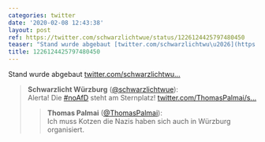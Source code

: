 ```yaml
---
categories: twitter
date: '2020-02-08 12:43:38'
layout: post
ref: https://twitter.com/schwarzlichtwue/status/1226124425797480450
teaser: "Stand wurde abgebaut [twitter.com/schwarzlichtwu\u2026](https://twitter.com/schwarzlichtwue/status/1226106496674652160)"
title: 1226124425797480450
---
```

Stand wurde abgebaut [twitter.com/schwarzlichtwu…](https://twitter.com/schwarzlichtwue/status/1226106496674652160)
> <b>Schwarzlicht Würzburg</b> ([@schwarzlichtwue](https://twitter.com/schwarzlichtwue)):  
>Alerta! Die [#noAfD](/t/noafd) steht am Sternplatz! [twitter.com/ThomasPalmai/s…](https://twitter.com/ThomasPalmai/status/1226102954039664640)  
>> <b>Thomas Palmai</b> ([@ThomasPalmai](https://twitter.com/ThomasPalmai)):    
>>Ich muss Kotzen die Nazis haben sich auch in Würzburg organisiert.     
>  
>  

